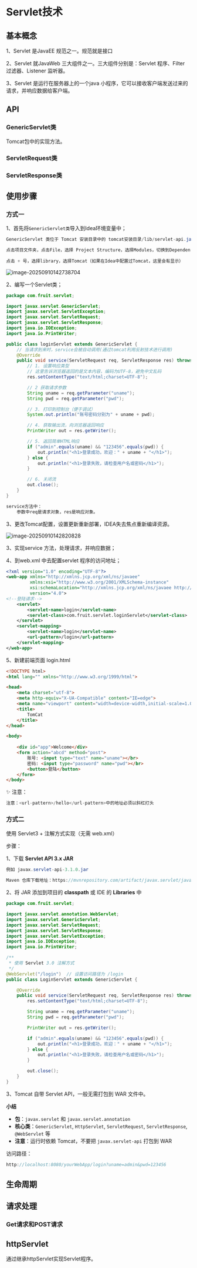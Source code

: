 # Servlet技术

## 基本概念

1、Servlet 是JavaEE 规范之一。规范就是接口

2、Servlet 就JavaWeb 三大组件之一。三大组件分别是：Servlet 程序、Filter 过滤器、Listener 监听器。

3、Servlet 是运行在服务器上的一个java 小程序，它可以接收客户端发送过来的请求，并响应数据给客户端。

## API

### GenericServlet类

Tomcat包中的实现方法。

### ServletRequest类

### ServletResponse类

## 使用步骤

### 方式一

1、首先将`GenericServlet类`导入到Idea环境变量中；

```java
GenericServlet 类位于 Tomcat 安装目录中的 tomcat安装目录/lib/servlet-api.jar 包中

点击项目文件夹，点击File，选择 Project Structure，选择Modules，切换到Dependencies选项卡。
    
点击 + 号，选择library，选择Tomcat（如果在Idea中配置过Tomcat，这里会有显示）
```

![image-20250910142738704](https://2216847528.oss-cn-beijing.aliyuncs.com/asset/image-20250910142738704.png)

2、编写一个Servlet类；

```java
package com.fruit.servlet;

import javax.servlet.GenericServlet;
import javax.servlet.ServletException;
import javax.servlet.ServletRequest;
import javax.servlet.ServletResponse;
import java.io.IOException;
import java.io.PrintWriter;

public class loginServlet extends GenericServlet {
    // 当请求到来时，service会被自动调用(通过tomcat利用反射技术进行调用)
    @Override
    public void service(ServletRequest req, ServletResponse res) throws ServletException, IOException {
        // 1. 设置响应类型
        // 这里告诉浏览器返回的是文本内容，编码为UTF-8，避免中文乱码
        res.setContentType("text/html;charset=UTF-8");

        // 2 获取请求参数
        String uname = req.getParameter("uname");
        String pwd = req.getParameter("pwd");

        // 3. 打印到控制台（便于调试）
        System.out.println("账号密码分别为" + uname + pwd);

        // 4. 获取输出流，向浏览器返回响应
        PrintWriter out = res.getWriter();

        // 5. 返回简单HTML响应
        if ("admin".equals(uname) && "123456".equals(pwd)) {
            out.println("<h1>登录成功，欢迎：" + uname + "</h1>");
        } else {
            out.println("<h1>登录失败，请检查用户名或密码</h1>");
        }

        // 6. 关闭流
        out.close();
    }
}
```

```java
service方法中：
    参数中req是请求对象，res是响应对象。

```

3、更改Tomcat配置，设置更新重新部署，IDEA失去焦点重新编译资源。

![image-20250910142820828](https://2216847528.oss-cn-beijing.aliyuncs.com/asset/image-20250910142820828.png)

3、实现service 方法，处理请求，并响应数据；

4、到web.xml 中去配置servlet 程序的访问地址；

```xml
<?xml version="1.0" encoding="UTF-8"?>
<web-app xmlns="http://xmlns.jcp.org/xml/ns/javaee"
         xmlns:xsi="http://www.w3.org/2001/XMLSchema-instance"
         xsi:schemaLocation="http://xmlns.jcp.org/xml/ns/javaee http://xmlns.jcp.org/xml/ns/javaee/web-app_4_0.xsd"
         version="4.0">
<!--登陆请求-->
    <servlet>
        <servlet-name>login</servlet-name>
        <servlet-class>com.fruit.servlet.loginServlet</servlet-class>
    </servlet>
    <servlet-mapping>
        <servlet-name>login</servlet-name>
        <url-pattern>/login</url-pattern>
    </servlet-mapping>
</web-app>
```

5、新建前端页面 login.html

```html
<!DOCTYPE html>
<html lang="" xmlns="http://www.w3.org/1999/html">

<head>
    <meta charset="utf-8">
    <meta http-equiv="X-UA-Compatible" content="IE=edge">
    <meta name="viewport" content="width=device-width,initial-scale=1.0">
    <title>
        TomCat
    </title>
</head>

<body>
    
    <div id="app">Welcome</div>
    <form action="abcd" method="post">
        账号: <input type="text" name="uname"></br>
        密码: <input type="password" name="pwd"></br>
        <button>登陆</button>
    </form>
</body>
```

✨ 注意：

```java
注意：<url-pattern>/hello</url-pattern>中的地址必须以斜杠打头
```

### 方式二

使用 Servlet3 + 注解方式实现（无需 web.xml）

步骤：

1、下载 **Servlet API 3.x JAR**

```java
例如 javax.servlet-api-3.1.0.jar
    
Maven 仓库下载地址：https://mvnrepository.com/artifact/javax.servlet/javax.servlet-api/3.1.0
```

2、将 JAR 添加到项目的 **classpath** 或 IDE 的 **Libraries** 中

```java
package com.fruit.servlet;

import javax.servlet.annotation.WebServlet;
import javax.servlet.GenericServlet;
import javax.servlet.ServletRequest;
import javax.servlet.ServletResponse;
import javax.servlet.ServletException;
import java.io.IOException;
import java.io.PrintWriter;

/**
 * 使用 Servlet 3.0 注解方式
 */
@WebServlet("/login")  // 设置访问路径为 /login
public class LoginServlet extends GenericServlet {

    @Override
    public void service(ServletRequest req, ServletResponse res) throws ServletException, IOException {
        res.setContentType("text/html;charset=UTF-8");

        String uname = req.getParameter("uname");
        String pwd = req.getParameter("pwd");

        PrintWriter out = res.getWriter();

        if ("admin".equals(uname) && "123456".equals(pwd)) {
            out.println("<h1>登录成功，欢迎：" + uname + "</h1>");
        } else {
            out.println("<h1>登录失败，请检查用户名或密码</h1>");
        }

        out.close();
    }
}

```

3、Tomcat 自带 Servlet API，一般无需打包到 WAR 文件中。

**小结**

- **包**：`javax.servlet` 和 `javax.servlet.annotation`
- **核心类**：`GenericServlet`, `HttpServlet`, `ServletRequest`, `ServletResponse`, `@WebServlet` 等
- **注意**：运行时依赖 Tomcat，不要把 `javax.servlet-api` 打包到 WAR

访问路径：

```java
http://localhost:8080/yourWebApp/login?uname=admin&pwd=123456
```



## 生命周期



## 请求处理

### Get请求和POST请求



## httpServlet

通过继承httpServlet实现Servlet程序。